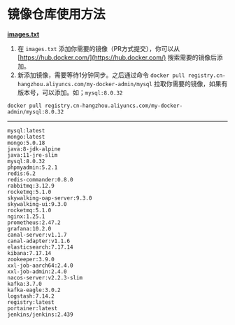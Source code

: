 # 镜像仓库使用方法

[**images.txt**](https://github.com/nb-sb/docker-image-pusher/blob/main/images.txt)

1. 在 `images.txt` 添加你需要的镜像（PR方式提交），你可以从 [https://hub.docker.com/](https://hub.docker.com/) 搜索需要的镜像后添加。
2. 新添加镜像，需要等待1分钟同步。之后通过命令
    `docker pull registry.cn-hangzhou.aliyuncs.com/my-docker-admin/mysql` 拉取你需要的镜像，如果有版本号，可以添加。如；`mysql:8.0.32`

`docker pull registry.cn-hangzhou.aliyuncs.com/my-docker-admin/mysql:8.0.32`

---
```
mysql:latest
mongo:latest
mongo:5.0.18
java:8-jdk-alpine
java:11-jre-slim
mysql:8.0.32
phpmyadmin:5.2.1
redis:6.2
redis-commander:0.8.0
rabbitmq:3.12.9
rocketmq:5.1.0
skywalking-oap-server:9.3.0
skywalking-ui:9.3.0
rocketmq:5.1.0
nginx:1.25.1
prometheus:2.47.2
grafana:10.2.0
canal-server:v1.1.7
canal-adapter:v1.1.6
elasticsearch:7.17.14
kibana:7.17.14
zookeeper:3.9.0
xxl-job-aarch64:2.4.0
xxl-job-admin:2.4.0
nacos-server:v2.2.3-slim
kafka:3.7.0
kafka-eagle:3.0.2
logstash:7.14.2
registry:latest
portainer:latest
jenkins/jenkins:2.439
```
